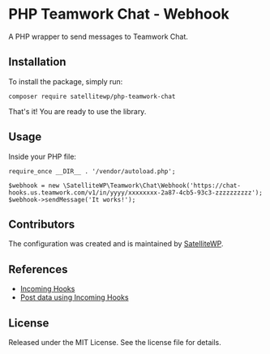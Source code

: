 # PHP Teamwork Chat - Webhook
A PHP wrapper to send messages to Teamwork Chat.

## Installation

To install the package, simply run:

    composer require satellitewp/php-teamwork-chat

That's it! You are ready to use the library.


## Usage

Inside your PHP file:

    require_once __DIR__ . '/vendor/autoload.php';
  
    $webhook = new \SatelliteWP\Teamwork\Chat\Webhook('https://chat-hooks.us.teamwork.com/v1/in/yyyy/xxxxxxxx-2a87-4cb5-93c3-zzzzzzzzzz');
    $webhook->sendMessage('It works!');


## Contributors

The configuration was created and is maintained by [SatelliteWP](https://www.satellitewp.com/en/?utm_source=php-teamwork-chat).


## References

- [Incoming Hooks](https://developer.teamwork.com/guides/teamwork-chat-incoming-hooks/)
- [Post data using Incoming Hooks](https://developer.teamwork.com/guides/teamwork-chat-incoming-hooks/post-data-using-incoming-hooks/)


## License
Released under the MIT License. See the license file for details.
